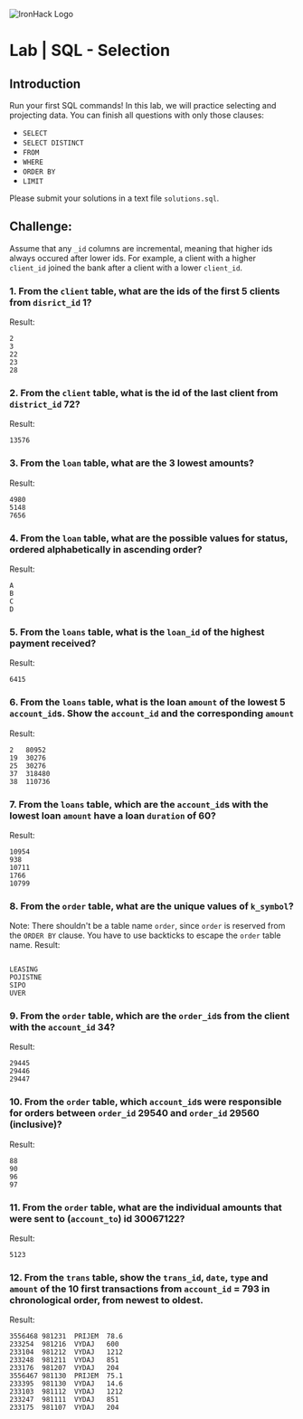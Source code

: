 ![IronHack Logo](https://s3-eu-west-1.amazonaws.com/ih-materials/uploads/upload_d5c5793015fec3be28a63c4fa3dd4d55.png)

# Lab | SQL - Selection

## Introduction

Run your first SQL commands! In this lab, we will practice selecting and projecting data. You can finish all questions with only those clauses:
- `SELECT`
- `SELECT DISTINCT`
- `FROM`
- `WHERE`
- `ORDER BY`
- `LIMIT`

Please submit your solutions in a text file `solutions.sql`.

## Challenge:

Assume that any `_id` columns are incremental, meaning that higher ids always occured after lower ids. For example, a client with a higher `client_id` joined the bank after a client with a lower `client_id`.

### 1. From the `client` table, what are the ids of the first 5 clients from `disrict_id` 1?

Result:
```
2
3
22
23
28
```

### 2. From the `client` table, what is the id of the last client from `district_id` 72?
Result:
```
13576
```

### 3. From the `loan` table, what are the 3 lowest amounts?
Result:
```
4980
5148
7656
```

### 4. From the `loan` table, what are the possible values for status, ordered alphabetically in ascending order?
Result:
```
A	
B	
C	
D
```

### 5. From the `loans` table, what is the `loan_id` of the highest payment received?
Result:
```
6415
```

### 6. From the `loans` table, what is the loan `amount` of the lowest 5 `account_id`s. Show the `account_id` and the corresponding `amount`
Result:
```
2	80952	
19	30276	
25	30276	
37	318480	
38	110736
```

### 7. From the `loans` table, which are the `account_id`s with the lowest loan `amount` have a loan `duration` of 60?
Result:
```
10954	
938	
10711	
1766	
10799
```

### 8. From the `order` table, what are the unique values of `k_symbol`?
Note: There shouldn't be a table name `order`, since `order` is reserved from the `ORDER BY` clause. You have to use backticks to escape the `order` table name.
Result:
```

LEASING	
POJISTNE	
SIPO	
UVER
```

### 9. From the `order` table, which are the `order_id`s from the client with the `account_id` 34?
Result:
```
29445	
29446	
29447
```

### 10. From the `order` table, which `account_id`s were responsible for orders between `order_id` 29540 and `order_id` 29560 (inclusive)?
Result:
```
88	
90	
96	
97
```

### 11. From the `order` table, what are the individual amounts that were sent to (`account_to`) id 30067122?
Result:
```
5123
```

### 12. From the `trans` table, show the `trans_id`, `date`, `type` and `amount` of the 10 first transactions from `account_id` = 793 in chronological order, from newest to oldest.
Result:
```
3556468	981231	PRIJEM	78.6	
233254	981216	VYDAJ	600	
233104	981212	VYDAJ	1212	
233248	981211	VYDAJ	851	
233176	981207	VYDAJ	204	
3556467	981130	PRIJEM	75.1	
233395	981130	VYDAJ	14.6	
233103	981112	VYDAJ	1212	
233247	981111	VYDAJ	851	
233175	981107	VYDAJ	204
```

